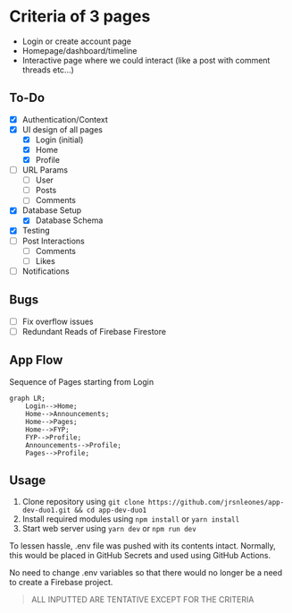 # Criteria of 3 pages

- Login or create account page
- Homepage/dashboard/timeline
- Interactive page where we could interact (like a post with comment threads etc...)

## To-Do

- [x] Authentication/Context
- [x] UI design of all pages
  - [x] Login (initial)
  - [x] Home
  - [x] Profile
- [ ] URL Params
  - [ ] User
  - [ ] Posts
  - [ ] Comments
- [x] Database Setup
  - [x] Database Schema
- [x] Testing
- [ ] Post Interactions
  - [ ] Comments
  - [ ] Likes
- [ ] Notifications

## Bugs

- [ ] Fix overflow issues
- [ ] Redundant Reads of Firebase Firestore

## App Flow

Sequence of Pages starting from Login

```mermaid
graph LR;
    Login-->Home;
    Home-->Announcements;
    Home-->Pages;
    Home-->FYP;
    FYP-->Profile;
    Announcements-->Profile;
    Pages-->Profile;
```

## Usage

1. Clone repository using `git clone https://github.com/jrsnleones/app-dev-duo1.git && cd app-dev-duo1` 
2. Install required modules using `npm install` or `yarn install`
3. Start web server using `yarn dev` or `npm run dev`

To lessen hassle, .env file was pushed with its contents intact. Normally, this would be placed in GitHub Secrets and used using GitHub Actions.

No need to change .env variables so that there would no longer be a need to create a Firebase project.


> ALL INPUTTED ARE TENTATIVE EXCEPT FOR THE CRITERIA